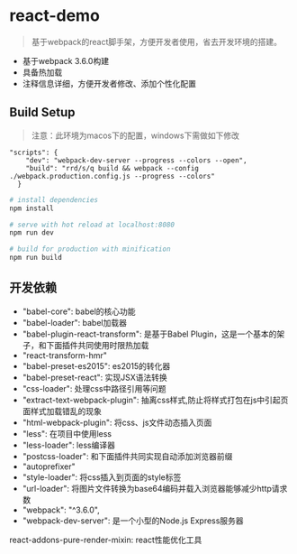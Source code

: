 # react-demo

> 基于webpack的react脚手架，方便开发者使用，省去开发环境的搭建。

* 基于webpack 3.6.0构建
* 具备热加载
* 注释信息详细，方便开发者修改、添加个性化配置

## Build Setup

> 注意：此环境为macos下的配置，windows下需做如下修改

```
"scripts": {
    "dev": "webpack-dev-server --progress --colors --open",
    "build": "rrd/s/q build && webpack --config ./webpack.production.config.js --progress --colors"
  }
```


``` bash
# install dependencies
npm install

# serve with hot reload at localhost:8080
npm run dev

# build for production with minification
npm run build
```

## 开发依赖

* "babel-core": babel的核心功能
* "babel-loader": babel加载器
* "babel-plugin-react-transform": 是基于Babel Plugin，这是一个基本的架子，和下面插件共同使用时限热加载
* "react-transform-hmr"
* "babel-preset-es2015": es2015的转化器
* "babel-preset-react": 实现JSX语法转换
* "css-loader": 处理css中路径引用等问题
* "extract-text-webpack-plugin": 抽离css样式,防止将样式打包在js中引起页面样式加载错乱的现象
* "html-webpack-plugin": 将css、js文件动态插入页面
* "less": 在项目中使用less
* "less-loader":  less编译器
* "postcss-loader": 和下面插件共同实现自动添加浏览器前缀
* "autoprefixer"
* "style-loader": 将css插入到页面的style标签
* "url-loader": 将图片文件转换为base64编码并载入浏览器能够减少http请求数
* "webpack": "^3.6.0",
* "webpack-dev-server": 是一个小型的Node.js Express服务器

react-addons-pure-render-mixin: react性能优化工具